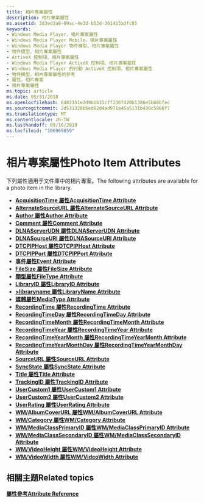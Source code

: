 ```yaml
---
title: 相片專案屬性
description: 相片專案屬性
ms.assetid: 3d3ed3a8-09ac-4e3d-b52d-3614b3a3fc05
keywords:
- Windows Media Player，相片專案屬性
- Windows Media Player Mobile，相片專案屬性
- Windows Media Player 物件模型、相片專案屬性
- 物件模型、相片專案屬性
- ActiveX 控制項、相片專案屬性
- Windows Media Player ActiveX 控制項、相片專案屬性
- Windows Media Player 的行動 ActiveX 控制項、相片專案屬性
- 物件模型、相片專案屬性的參考
- 屬性、相片專案
- 相片專案屬性
ms.topic: article
ms.date: 05/31/2018
ms.openlocfilehash: 6482151e2d9bbb15cff236f420b1386e5b68bfec
ms.sourcegitcommit: 2d531328b6ed82d4ad971a45a5131b430c5866f7
ms.translationtype: MT
ms.contentlocale: zh-TW
ms.lasthandoff: 09/16/2019
ms.locfileid: "106969859"
---
```

# <a name="photo-item-attributes"></a><span data-ttu-id="b924c-113">相片專案屬性</span><span class="sxs-lookup"><span data-stu-id="b924c-113">Photo Item Attributes</span></span>

<span data-ttu-id="b924c-114">下列屬性適用于文件庫中的相片專案。</span><span class="sxs-lookup"><span data-stu-id="b924c-114">The following attributes are available for a photo item in the library.</span></span>

-   [<span data-ttu-id="b924c-115">**AcquisitionTime 屬性**</span><span class="sxs-lookup"><span data-stu-id="b924c-115">**AcquisitionTime Attribute**</span></span>](acquisitiontime-attribute.md)
-   [<span data-ttu-id="b924c-116">**AlternateSourceURL 屬性**</span><span class="sxs-lookup"><span data-stu-id="b924c-116">**AlternateSourceURL Attribute**</span></span>](alternatesourceurl-attribute.md)
-   [<span data-ttu-id="b924c-117">**Author 屬性**</span><span class="sxs-lookup"><span data-stu-id="b924c-117">**Author Attribute**</span></span>](author-attribute.md)
-   [<span data-ttu-id="b924c-118">**Comment 屬性**</span><span class="sxs-lookup"><span data-stu-id="b924c-118">**Comment Attribute**</span></span>](comment-attribute.md)
-   [<span data-ttu-id="b924c-119">**DLNAServerUDN 屬性**</span><span class="sxs-lookup"><span data-stu-id="b924c-119">**DLNAServerUDN Attribute**</span></span>](dlnaserverudn-attribute.md)
-   [<span data-ttu-id="b924c-120">**DLNASourceURI 屬性**</span><span class="sxs-lookup"><span data-stu-id="b924c-120">**DLNASourceURI Attribute**</span></span>](dlnasourceuri-attribute.md)
-   [<span data-ttu-id="b924c-121">**DTCPIPHost 屬性**</span><span class="sxs-lookup"><span data-stu-id="b924c-121">**DTCPIPHost Attribute**</span></span>](dtcpiphost-attribute.md)
-   [<span data-ttu-id="b924c-122">**DTCPIPPort 屬性**</span><span class="sxs-lookup"><span data-stu-id="b924c-122">**DTCPIPPort Attribute**</span></span>](dtcpipport-attribute.md)
-   [<span data-ttu-id="b924c-123">**事件屬性**</span><span class="sxs-lookup"><span data-stu-id="b924c-123">**Event Attribute**</span></span>](event-attribute.md)
-   [<span data-ttu-id="b924c-124">**FileSize 屬性**</span><span class="sxs-lookup"><span data-stu-id="b924c-124">**FileSize Attribute**</span></span>](filesize-attribute.md)
-   [<span data-ttu-id="b924c-125">**類型屬性**</span><span class="sxs-lookup"><span data-stu-id="b924c-125">**FileType Attribute**</span></span>](filetype-attribute.md)
-   [<span data-ttu-id="b924c-126">**LibraryID 屬性**</span><span class="sxs-lookup"><span data-stu-id="b924c-126">**LibraryID Attribute**</span></span>](libraryid-attribute.md)
-   [<span data-ttu-id="b924c-127">**>libraryname 屬性**</span><span class="sxs-lookup"><span data-stu-id="b924c-127">**LibraryName Attribute**</span></span>](libraryname-attribute.md)
-   [<span data-ttu-id="b924c-128">**媒體屬性**</span><span class="sxs-lookup"><span data-stu-id="b924c-128">**MediaType Attribute**</span></span>](mediatype-attribute.md)
-   [<span data-ttu-id="b924c-129">**RecordingTime 屬性**</span><span class="sxs-lookup"><span data-stu-id="b924c-129">**RecordingTime Attribute**</span></span>](recordingtime-attribute.md)
-   [<span data-ttu-id="b924c-130">**RecordingTimeDay 屬性**</span><span class="sxs-lookup"><span data-stu-id="b924c-130">**RecordingTimeDay Attribute**</span></span>](recordingtimeday-attribute.md)
-   [<span data-ttu-id="b924c-131">**RecordingTimeMonth 屬性**</span><span class="sxs-lookup"><span data-stu-id="b924c-131">**RecordingTimeMonth Attribute**</span></span>](recordingtimemonth-attribute.md)
-   [<span data-ttu-id="b924c-132">**RecordingTimeYear 屬性**</span><span class="sxs-lookup"><span data-stu-id="b924c-132">**RecordingTimeYear Attribute**</span></span>](recordingtimeyear-attribute.md)
-   [<span data-ttu-id="b924c-133">**RecordingTimeYearMonth 屬性**</span><span class="sxs-lookup"><span data-stu-id="b924c-133">**RecordingTimeYearMonth Attribute**</span></span>](recordingtimeyearmonth-attribute.md)
-   [<span data-ttu-id="b924c-134">**RecordingTimeYearMonthDay 屬性**</span><span class="sxs-lookup"><span data-stu-id="b924c-134">**RecordingTimeYearMonthDay Attribute**</span></span>](recordingtimeyearmonthday-attribute.md)
-   [<span data-ttu-id="b924c-135">**SourceURL 屬性**</span><span class="sxs-lookup"><span data-stu-id="b924c-135">**SourceURL Attribute**</span></span>](sourceurl-attribute.md)
-   [<span data-ttu-id="b924c-136">**SyncState 屬性**</span><span class="sxs-lookup"><span data-stu-id="b924c-136">**SyncState Attribute**</span></span>](syncstate-attribute.md)
-   [<span data-ttu-id="b924c-137">**Title 屬性**</span><span class="sxs-lookup"><span data-stu-id="b924c-137">**Title Attribute**</span></span>](title-attribute.md)
-   [<span data-ttu-id="b924c-138">**TrackingID 屬性**</span><span class="sxs-lookup"><span data-stu-id="b924c-138">**TrackingID Attribute**</span></span>](trackingid-attribute.md)
-   [<span data-ttu-id="b924c-139">**UserCustom1 屬性**</span><span class="sxs-lookup"><span data-stu-id="b924c-139">**UserCustom1 Attribute**</span></span>](usercustom1-attribute.md)
-   [<span data-ttu-id="b924c-140">**UserCustom2 屬性**</span><span class="sxs-lookup"><span data-stu-id="b924c-140">**UserCustom2 Attribute**</span></span>](usercustom2-attribute.md)
-   [<span data-ttu-id="b924c-141">**UserRating 屬性**</span><span class="sxs-lookup"><span data-stu-id="b924c-141">**UserRating Attribute**</span></span>](userrating-attribute.md)
-   [<span data-ttu-id="b924c-142">**WM/AlbumCoverURL 屬性**</span><span class="sxs-lookup"><span data-stu-id="b924c-142">**WM/AlbumCoverURL Attribute**</span></span>](wm-albumcoverurl-attribute.md)
-   [<span data-ttu-id="b924c-143">**WM/Category 屬性**</span><span class="sxs-lookup"><span data-stu-id="b924c-143">**WM/Category Attribute**</span></span>](wm-category-attribute.md)
-   [<span data-ttu-id="b924c-144">**WM/MediaClassPrimaryID 屬性**</span><span class="sxs-lookup"><span data-stu-id="b924c-144">**WM/MediaClassPrimaryID Attribute**</span></span>](wm-mediaclassprimaryid-attribute.md)
-   [<span data-ttu-id="b924c-145">**WM/MediaClassSecondaryID 屬性**</span><span class="sxs-lookup"><span data-stu-id="b924c-145">**WM/MediaClassSecondaryID Attribute**</span></span>](wm-mediaclasssecondaryid-attribute.md)
-   [<span data-ttu-id="b924c-146">**WM/VideoHeight 屬性**</span><span class="sxs-lookup"><span data-stu-id="b924c-146">**WM/VideoHeight Attribute**</span></span>](wm-videoheight-attribute.md)
-   [<span data-ttu-id="b924c-147">**WM/VideoWidth 屬性**</span><span class="sxs-lookup"><span data-stu-id="b924c-147">**WM/VideoWidth Attribute**</span></span>](wm-videowidth-attribute.md)

## <a name="related-topics"></a><span data-ttu-id="b924c-148">相關主題</span><span class="sxs-lookup"><span data-stu-id="b924c-148">Related topics</span></span>

<dl> <dt>

[<span data-ttu-id="b924c-149">**屬性參考**</span><span class="sxs-lookup"><span data-stu-id="b924c-149">**Attribute Reference**</span></span>](attribute-reference.md)
</dt> </dl>

 

 





